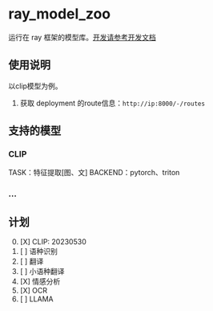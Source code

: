 # ray_model_zoo

运行在 ray 框架的模型库。[开发请参考开发文档](README_dev.md)

## 使用说明

以clip模型为例。

1. 获取 deployment 的route信息：`http://ip:8000/-/routes`

## 支持的模型

### CLIP

TASK：特征提取[图、文]
BACKEND：pytorch、triton

### ...

## 计划

0. [X] CLIP: 20230530
1. [ ] 语种识别
2. [ ] 翻译
3. [ ] 小语种翻译
4. [X] 情感分析
5. [X] OCR
6. [ ] LLAMA